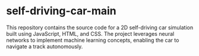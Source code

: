 # self-driving-car-main
This repository contains the source code for a 2D self-driving car simulation built using JavaScript, HTML, and CSS. The project leverages neural networks to implement machine learning concepts, enabling the car to navigate a track autonomously.

